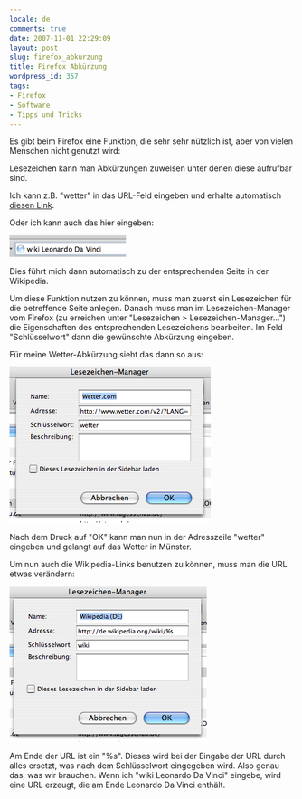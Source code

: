 ```yaml
---
locale: de
comments: true
date: 2007-11-01 22:29:09
layout: post
slug: firefox_abkurzung
title: Firefox Abkürzung
wordpress_id: 357
tags:
- Firefox
- Software
- Tipps und Tricks
---
```


Es gibt beim Firefox eine Funktion, die sehr sehr nützlich ist, aber von vielen
Menschen nicht genutzt wird:

Lesezeichen kann man Abkürzungen zuweisen unter denen diese aufrufbar sind.

Ich kann z.B. "wetter" in das URL-Feld eingeben und erhalte automatisch
[diesen Link](http://www.wetter.com/v2/?LANG=DE&LOC=7000&LOCFROM=0202&type=WORLD&id=20108).

Oder ich kann auch das hier eingeben:

![](/images/2007-11-01-firefox_abkurzung/firefox_wikipedia_step_1.png)

Dies führt mich dann automatisch zu der entsprechenden Seite in der Wikipedia. 

Um diese Funktion nutzen zu können, muss man zuerst ein Lesezeichen für die
betreffende Seite anlegen. Danach muss man im Lesezeichen-Manager vom Firefox
(zu erreichen unter "Lesezeichen > Lesezeichen-Manager...") die Eigenschaften
des entsprechenden Lesezeichens bearbeiten. Im Feld "Schlüsselwort" dann die
gewünschte Abkürzung eingeben.

Für meine Wetter-Abkürzung sieht das dann so aus:

![](/images/2007-11-01-firefox_abkurzung/firefox_wikipedia_step_2.png)

Nach dem Druck auf "OK" kann man nun in der Adresszeile "wetter" eingeben und
gelangt auf das Wetter in Münster.

Um nun auch die Wikipedia-Links benutzen zu können, muss man die URL etwas
verändern:

![](/images/2007-11-01-firefox_abkurzung/firefox_wikipedia_step_3.png)

Am Ende der URL ist ein "%s". Dieses wird bei der Eingabe der URL durch alles
ersetzt, was nach dem Schlüsselwort eingegeben wird. Also genau das, was wir
brauchen. Wenn ich "wiki Leonardo Da Vinci" eingebe, wird eine URL erzeugt, die
am Ende Leonardo Da Vinci enthält.
